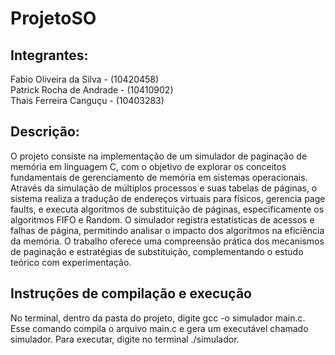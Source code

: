 # ProjetoSO
## Integrantes:

Fabio Oliveira da Silva - (10420458)  
Patrick Rocha de Andrade - (10410902)  
Thais Ferreira Canguçu - (10403283)

## Descrição:

O projeto consiste na implementação de um simulador de paginação de memória em linguagem C, com o objetivo de explorar os conceitos fundamentais de gerenciamento de memória em sistemas operacionais. Através da simulação de múltiplos processos e suas tabelas de páginas, o sistema realiza a tradução de endereços virtuais para físicos, gerencia page faults, e executa algoritmos de substituição de páginas, especificamente os algoritmos FIFO e Random. O simulador registra estatísticas de acessos e falhas de página, permitindo analisar o impacto dos algoritmos na eficiência da memória. O trabalho oferece uma compreensão prática dos mecanismos de paginação e estratégias de substituição, complementando o estudo teórico com experimentação.

## Instruções de compilação e execução

No terminal, dentro da pasta do projeto, digite gcc -o simulador main.c. Esse comando compila o arquivo main.c e gera um executável chamado simulador.
Para executar, digite no terminal ./simulador.

